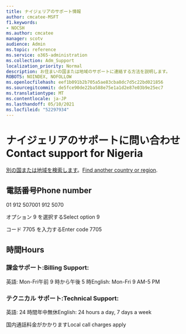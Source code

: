 ```yaml
---
title: ナイジェリアのサポート情報
author: cmcatee-MSFT
f1.keywords:
- NOCSH
ms.author: cmcatee
manager: scotv
audience: Admin
ms.topic: reference
ms.service: o365-administration
ms.collection: Adm_Support
localization_priority: Normal
description: お住まいの国または地域のサポートに連絡する方法を説明します。
ROBOTS: NOINDEX, NOFOLLOW
ms.openlocfilehash: eef1b091b2b705a5ae83cba8dc7d5c22bd021856
ms.sourcegitcommit: de5fce90de22ba588e75e1a1d2e87e03b9e25ec7
ms.translationtype: MT
ms.contentlocale: ja-JP
ms.lasthandoff: 05/10/2021
ms.locfileid: "52297934"
---
```

# <a name="contact-support-for-nigeria"></a><span data-ttu-id="61ae7-103">ナイジェリアのサポートに問い合わせ</span><span class="sxs-lookup"><span data-stu-id="61ae7-103">Contact support for Nigeria</span></span>

<span data-ttu-id="61ae7-104">[別の国または地域を検索します](../../business-video/get-help-support.md)。</span><span class="sxs-lookup"><span data-stu-id="61ae7-104">[Find another country or region](../../business-video/get-help-support.md).</span></span>

## <a name="phone-number"></a><span data-ttu-id="61ae7-105">電話番号</span><span class="sxs-lookup"><span data-stu-id="61ae7-105">Phone number</span></span>
<span data-ttu-id="61ae7-106">01 912 5070</span><span class="sxs-lookup"><span data-stu-id="61ae7-106">01 912 5070</span></span>

<span data-ttu-id="61ae7-107">オプション 9 を選択する</span><span class="sxs-lookup"><span data-stu-id="61ae7-107">Select option 9</span></span>

<span data-ttu-id="61ae7-108">コード 7705 を入力する</span><span class="sxs-lookup"><span data-stu-id="61ae7-108">Enter code 7705</span></span>

## <a name="hours"></a><span data-ttu-id="61ae7-109">時間</span><span class="sxs-lookup"><span data-stu-id="61ae7-109">Hours</span></span>
### <a name="billing-support"></a><span data-ttu-id="61ae7-110">課金サポート:</span><span class="sxs-lookup"><span data-stu-id="61ae7-110">Billing Support:</span></span>

<span data-ttu-id="61ae7-111">英語: Mon-Fri午前 9 時から午後 5 時</span><span class="sxs-lookup"><span data-stu-id="61ae7-111">English: Mon-Fri 9 AM-5 PM</span></span>

### <a name="technical-support"></a><span data-ttu-id="61ae7-112">テクニカル サポート:</span><span class="sxs-lookup"><span data-stu-id="61ae7-112">Technical Support:</span></span>

<span data-ttu-id="61ae7-113">英語: 24 時間年中無休</span><span class="sxs-lookup"><span data-stu-id="61ae7-113">English: 24 hours a day, 7 days a week</span></span>

<span data-ttu-id="61ae7-114">国内通話料金がかかります</span><span class="sxs-lookup"><span data-stu-id="61ae7-114">Local call charges apply</span></span>
